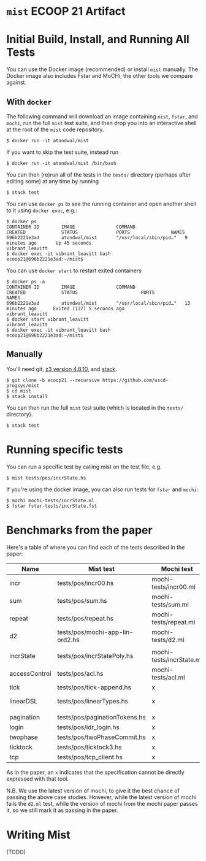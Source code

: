 # `mist` ECOOP 21 Artifact

# Initial Build, Install, and Running All Tests

You can use the Docker image (recommended) or install `mist` manually. The
Docker image also includes Fstar and MoCHi, the other tools we compare against.

## With `docker`

The following command will download an image containing `mist`, `fstar`,
and `mochi`, run the full `mist` test suite, and then drop you into an
interactive shell at the root of the `mist` code repository.

    $ docker run -it atondwal/mist

If you want to skip the test suite, instead run

    $ docker run -it atondwal/mist /bin/bash

You can then (re)run all of the tests in the `tests/` directory (perhaps after
editing some) at any time by running

    $ stack test

You can use `docker ps` to see the running container and open another shell to
it using `docker exec`, e.g.:

    $ docker ps
    CONTAINER ID        IMAGE               COMMAND                  CREATED             STATUS              PORTS               NAMES
    696b2221e3ad        atondwal/mist       "/usr/local/sbin/pid…"   9 minutes ago       Up 45 seconds                           vibrant_leavitt
    $ docker exec -it vibrant_leavitt bash
    ecoop21@696b2221e3ad:~/mist$ 

You can use `docker start` to restart exited containers

    $ docker ps -a
    CONTAINER ID        IMAGE               COMMAND                  CREATED             STATUS                       PORTS               NAMES
    696b2221e3ad        atondwal/mist       "/usr/local/sbin/pid…"   13 minutes ago      Exited (137) 5 seconds ago                       vibrant_leavitt
    $ docker start vibrant_leavitt
    vibrant_leavitt
    $ docker exec -it vibrant_leavitt bash
    ecoop21@696b2221e3ad:~/mist$

## Manually

You'll need git, [z3 version 4.8.10](https://github.com/Z3Prover/z3/releases), and [stack](https://docs.haskellstack.org/en/stable/README/).

    $ git clone -b ecoop21 --recursive https://github.com/uscd-progsys/mist
    $ cd mist
    $ stack install

You can then run the full `mist` test suite (which is located in the `tests/` directory).

    $ stack test

# Running specific tests

You can run a specific test by calling mist on the test file, e.g.

    $ mist tests/pos/incrState.hs

If you're using the docker image, you can also run tests for `fstar` and `mochi`:

    $ mochi mochi-tests/incrState.ml
    $ fstar fstar-tests/incrState.fst

# Benchmarks from the paper

Here's a table of where you can find each of the tests described in the paper:

| Name          | Mist test                       | Mochi test               | Fstar test                    |
| ------------- | -------------------------       | -------                  | ----------                    |
| incr          | tests/pos/incr00.hs             | mochi-tests/incr00.ml    | fstar-tests/incr.fst          |
| sum           | tests/pos/sum.hs                | mochi-tests/sum.ml       | fstar-tests/sum.fst           |
| repeat        | tests/pos/repeat.hs             | mochi-tests/repeat.ml    | x                             |
| d2            | tests/pos/mochi-app-lin-ord2.hs | mochi-tests/d2.ml        | fstar-tests/mochi-d2.fst      |
|               |                                 |                          |                               |
| incrState     | tests/pos/incrStatePoly.hs      | mochi-tests/incrState.ml | fstar-tests/incrState.fst     |
| accessControl | tests/pos/acl.hs                | mochi-tests/acl.ml       | fstar-tests/accessControl.fst |
| tick          | tests/pos/tick-append.hs        | x                        | fstar-tests/tick.fst          |
| linearDSL     | tests/pos/linearTypes.hs        | x                        | fstar-tests/linearDSL.fst     |
|               |                                 |                          |                               |
| pagination    | tests/pos/paginationTokens.hs   | x                        | x                             |
| login         | tests/pos/idr_login.hs          | x                        | x                             |
| twophase      | tests/pos/twoPhaseCommit.hs     | x                        | x                             |
| ticktock      | tests/pos/ticktock3.hs          | x                        | x                             |
| tcp           | tests/pos/tcp_client.hs         | x                        | x                             |

As in the paper, an `x` indicates that the specification cannot be directly expressed with that tool.

N.B. We use the latest version of mochi, to give it the best chance of passing
the above case studies. However, while the latest version of mochi fails the
`d2.ml` test, while the version of mochi from the mochi paper passes it, so we
still mark it as passing in the paper.

# Writing Mist

(TODO)

